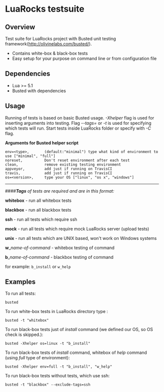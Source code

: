 
# LuaRocks testsuite

## Overview

Test suite for LuaRocks project with Busted unit testing framework(http://olivinelabs.com/busted/). 

* Contains white-box & black-box tests
* Easy setup for your purpose on command line or from configuration file

## Dependencies

* Lua >= 5.1 
* Busted with dependencies

## Usage

Running of tests is based on basic Busted usage. *-Xhelper* flag is used
for inserting arguments into testing. Flag *--tags=* or *-t* is used
for specifying which tests will run. Start tests inside
LuaRocks folder or specify with *-C* flag.

**Arguments for Busted helper script**

```
env=<type>,       (default:"minimal") type what kind of environment to use ["minimal", "full"]
noreset,          Don't reset environment after each test
clean,            remove existing testing environment
appveyor,         add just if running on TravisCI
travis,           add just if running on TravisCI
os=<version>,     type your OS ["linux", "os x", "windows"]
```
---------------------------------------------------------------------------------------------
####_**Tags** of tests are required and are in this format:_

**whitebox** - run all whitebox tests

**blackbox** - run all blackbox tests

**ssh** - run all tests which require ssh

**mock** - run all tests which require mock LuaRocks server (upload tests)

**unix** - run all tests which are UNIX based, won't work on Windows systems

**w**\_*name-of-command* - whitebox testing of command

**b**\_*name-of-command* - blackbox testing of command

for example: `b_install`  or `w_help`

## Examples

To run all tests:

`busted`

To run white-box tests in LuaRocks directory type :

`busted -t "whitebox"`

To run black-box tests just of *install* command (we defined our OS, so OS check is skipped.):

`busted -Xhelper os=linux -t "b_install"`

To run black-box tests of *install* command, whitebox of *help* command (using *full* type of environment):

`busted -Xhelper env=full -t "b_install", "w_help"`

To run black-box tests without tests, which use ssh:

`busted -t "blackbox" --exclude-tags=ssh`

